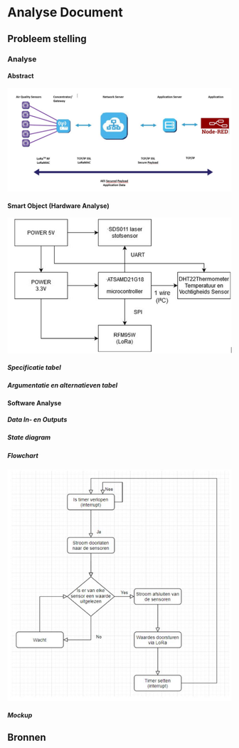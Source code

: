 # Analyse Document

## Probleem stelling
### Analyse
#### Abstract
![Abstract Design](img/Abstract_Design.jpg)
#### Smart Object (Hardware Analyse)
![Blokdiagram](img/HW_Blokdiagram.jpg)
##### Specificatie tabel
##### Argumentatie en alternatieven tabel
#### Software Analyse
##### Data In- en Outputs
##### State diagram
##### Flowchart
![Flowchart](img/Flowchart.jpg)
##### Mockup
## Bronnen
